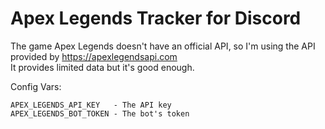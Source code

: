 # Apex Legends Tracker for Discord

The game Apex Legends doesn't have an official API, so I'm using the API provided by https://apexlegendsapi.com </br>
It provides limited data but it's good enough.

Config Vars: </br>
```
APEX_LEGENDS_API_KEY   - The API key
APEX_LEGENDS_BOT_TOKEN - The bot's token
```